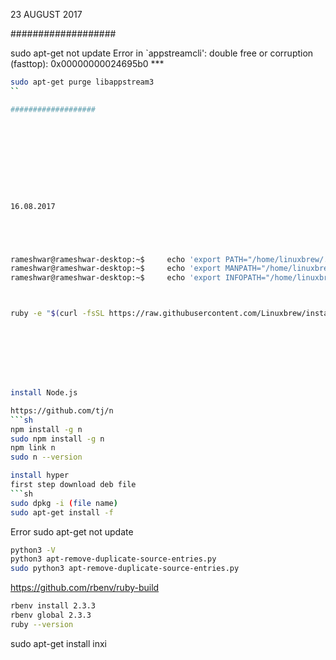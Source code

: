 23 AUGUST 2017

###################



sudo apt-get not update 
Error in `appstreamcli': double free or corruption (fasttop): 0x00000000024695b0 ***

```sh
sudo apt-get purge libappstream3
``

###################










16.08.2017  





rameshwar@rameshwar-desktop:~$     echo 'export PATH="/home/linuxbrew/.linuxbrew/bin:$PATH"' >>~/.bash_profile
rameshwar@rameshwar-desktop:~$     echo 'export MANPATH="/home/linuxbrew/.linuxbrew/share/man:$MANPATH"' >>~/.bash_profile
rameshwar@rameshwar-desktop:~$     echo 'export INFOPATH="/home/linuxbrew/.linuxbrew/share/info:$INFOPATH"' >>~/.bash_profile



ruby -e "$(curl -fsSL https://raw.githubusercontent.com/Linuxbrew/install/master/install)"








install Node.js

https://github.com/tj/n
```sh
npm install -g n
sudo npm install -g n
npm link n
sudo n --version

install hyper
first step download deb file
```sh
sudo dpkg -i (file name)
sudo apt-get install -f
```





Error sudo apt-get not update 


```sh
python3 -V
python3 apt-remove-duplicate-source-entries.py 
sudo python3 apt-remove-duplicate-source-entries.py
```




https://github.com/rbenv/ruby-build

```sh
rbenv install 2.3.3
rbenv global 2.3.3
ruby --version
```

 sudo apt-get install inxi

